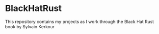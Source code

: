 # BlackHatRust
This repository contains my projects as I work through the Black Hat Rust book by Sylvain Kerkour
